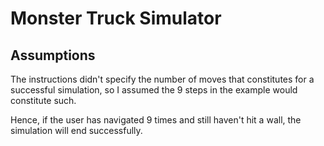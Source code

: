 # Monster Truck Simulator

## Assumptions

The instructions didn't specify the number of moves that constitutes for a successful simulation, so I assumed the 9 steps in the example would constitute such.

Hence, if the user has navigated 9 times and still haven't hit a wall, the simulation will end successfully.
